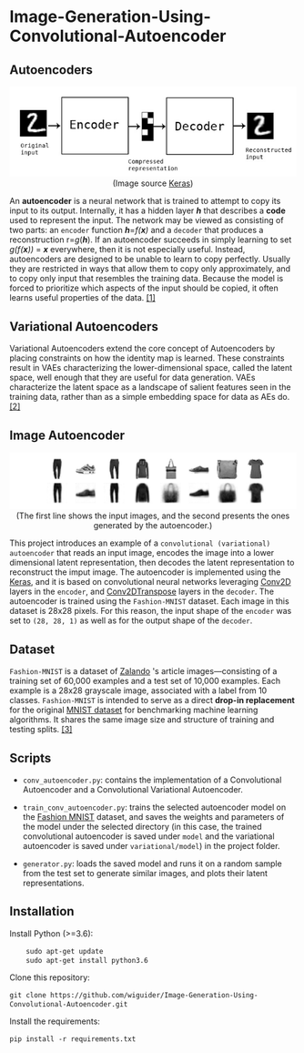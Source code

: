 # **Image-Generation-Using-Convolutional-Autoencoder**

## **Autoencoders**

<p align="center">
  <img src="https://github.com/wiguider/Image-Generation-Using-Convolutional-Autoencoder/blob/main/images/autoencoder_schema.jpeg">
  <br>
  (Image source <a href="https://blog.keras.io/building-autoencoders-in-keras.html"> Keras</a>)
</p>

An **autoencoder** is a neural network that is trained to attempt to copy its input to its output. Internally, it has a hidden layer ***h*** that describes a **code** used to represent the input. The network may be viewed as consisting of two parts: an ``encoder`` function ***h***=*f(***x***)* and a ``decoder`` that produces a reconstruction r=*g*(***h***). If an autoencoder succeeds in simply learning to set *g(f(***x***))* = ***x*** everywhere, then it is not especially useful. Instead, autoencoders are designed to be unable to learn to copy perfectly. Usually they are restricted in ways that allow them to copy only approximately, and to copy only input that resembles the training data. Because the model is forced to prioritize which aspects of the input should be copied, it often learns useful properties of the data. [[1]](https://www.deeplearningbook.org/)

## **Variational Autoencoders**

Variational Autoencoders extend the core concept of Autoencoders by placing constraints on how the identity map is learned. These constraints result in VAEs characterizing the lower-dimensional space, called the latent space, well enough that they are useful for data generation. VAEs characterize the latent space as a landscape of salient features seen in the training data, rather than as a simple embedding space for data as AEs do. [[2]](https://hackernoon.com/an-introduction-to-variational-autoencoders-using-keras)
## **Image Autoencoder**

<p align="center">
  <img src="https://github.com/wiguider/Image-Generation-Using-Convolutional-Autoencoder/blob/main/images/Fashion-Image-Generation-Using-Convolutional-Autoencoder.png">
  (The first line shows the input images, and the second presents the ones generated by the autoencoder.)
</p>

This project introduces an example of a ``convolutional (variational) autoencoder`` that reads an input image, encodes the image into a lower dimensional latent representation, then decodes the latent representation to reconstruct the imput image.
The autoencoder is implemented using the [Keras](https://keras.io/), and it is based on convolutional neural networks leveraging [Conv2D](https://keras.io/api/layers/convolution_layers/convolution2d/) layers in the ``encoder``, and [Conv2DTranspose](https://keras.io/api/layers/convolution_layers/convolution2d_transpose/) layers in the ``decoder``.
The autoencoder is trained using the `Fashion-MNIST` dataset. Each image in this dataset is 28x28 pixels. For this reason, the input shape of the ``encoder`` was set to ``(28, 28, 1)`` as well as for the output shape of the ``decoder``.

## Dataset
`Fashion-MNIST` is a dataset of [Zalando](https://jobs.zalando.com/tech/) 's article images—consisting of a training set of 60,000 examples and a test set of 10,000 examples. Each example is a 28x28 grayscale image, associated with a label from 10 classes. `Fashion-MNIST` is intended to serve as a direct **drop-in replacement** for the original [MNIST dataset](http://yann.lecun.com/exdb/mnist/) for benchmarking machine learning algorithms. It shares the same image size and structure of training and testing splits. [[3]](https://github.com/zalandoresearch/fashion-mnist)
## Scripts

* ``conv_autoencoder.py``: contains the implementation of a Convolutional Autoencoder and a Convolutional Variational Autoencoder.

* ``train_conv_autoencoder.py``: trains the selected autoencoder model on the [Fashion MNIST](https://github.com/zalandoresearch/fashion-mnist) dataset, and saves the weights and parameters of the model under the selected directory (in this case, the trained convolutional autoencoder is saved under ``model`` and the variational autoencoder is saved under ``variational/model``) in the project folder.

* ``generator.py``: loads the saved model and runs it on a random sample from the test set to generate similar images, and plots their latent representations.


## Installation

Install Python (>=3.6):

```
    sudo apt-get update
    sudo apt-get install python3.6
```

Clone this repository:

```
git clone https://github.com/wiguider/Image-Generation-Using-Convolutional-Autoencoder.git
```

Install the requirements:

```
pip install -r requirements.txt
```

